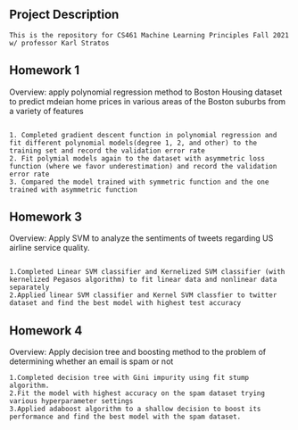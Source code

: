## Project Description
```
This is the repository for CS461 Machine Learning Principles Fall 2021 w/ professor Karl Stratos
```
## Homework 1
Overview: apply polynomial regression method to Boston Housing dataset to predict mdeian home prices in various areas of the Boston suburbs from a variety of features
```

1. Completed gradient descent function in polynomial regression and fit different polynomial models(degree 1, 2, and other) to the training set and record the validation error rate
2. Fit polymial models again to the dataset with asymmetric loss function (where we favor underestimation) and record the validation error rate
3. Compared the model trained with symmetric function and the one trained with asymmetric function
```

## Homework 3
Overview: Apply SVM to analyze the sentiments of tweets regarding US airline service quality. 
```

1.Completed Linear SVM classifier and Kernelized SVM classifier (with kernelized Pegasos algorithm) to fit linear data and nonlinear data separately
2.Applied linear SVM classifier and Kernel SVM classfier to twitter dataset and find the best model with highest test accuracy
```

## Homework 4
Overview: Apply decision tree and boosting method to the problem of determining whether an email is spam or not
```
1.Completed decision tree with Gini impurity using fit stump algorithm.
2.Fit the model with highest accuracy on the spam dataset trying various hyperparameter settings
3.Applied adaboost algorithm to a shallow decision to boost its performance and find the best model with the spam dataset.
```
